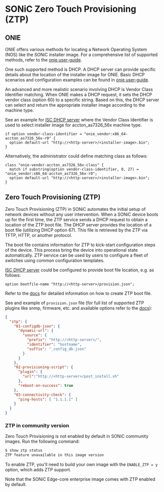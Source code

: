 # SONiC Zero Touch Provisioning (ZTP)

## ONIE

ONIE offers various methods for locating a Network Operating System (NOS) like the SONiC installer image.
For a comprehensive list of supported methods, refer to the [onie user-guide](https://opencomputeproject.github.io/onie/user-guide/index.html).

One such supported method is DHCP. A DHCP server can provide specific details about the location of the installer image
for ONIE. Basic DHCP scenarios and configuration examples can be found in [onie user-guide](https://opencomputeproject.github.io/onie/user-guide/index.html).

An advanced and more realistic scenario involving DHCP is Vendor Class Identifier matching.
When ONIE makes a DHCP request, it sets the DHCP vendor class (option 60) to a specific string.
Based on this, the DHCP server can select and return the appropriate installer image according to the machine type.

See an example for [ISC DHCP server](https://github.com/opencomputeproject/onie/blob/master/contrib/isc-dhcpd/dhcpd.conf)
where the Vendor Class Identifier is used to select installer image for accton_as7326_56x machine type.

```text
if option vendor-class-identifier = "onie_vendor:x86_64-accton_as7326_56x-r0" {
  option default-url "http://<http-server>/<installer-image>.bin";
}
```

Alternatively, the administrator could define matching class as follows:

```text
class "onie-vendor-accton_as7326_56x-class" {
  match if substring(option vendor-class-identifier, 0, 27) = "onie_vendor:x86_64-accton_as7326_56x-r0";
  option default-url "http://<http-server>/<installer-image>.bin";
}
```

## Zero Touch Provisioning (ZTP)

Zero Touch Provisioning (ZTP) in SONiC automates the initial setup of network devices without any user intervention.
When a SONiC device boots up for the first time, the ZTP service sends a DHCP request to obtain a location of the ZTP boot file.
The DHCP server provides the location of a boot file (utilizing DHCP option 67). This file is retrieved by the ZTP via TFTP,
HTTP, or another protocol.

The boot file contains information for ZTP to kick-start configuration steps of the device. This process bring the device
into operational state automatically.
ZTP service can be used by users to configure a fleet of switches using common configuration templates.

[ISC DHCP server](https://github.com/opencomputeproject/onie/blob/master/contrib/isc-dhcpd/dhcpd.conf) could be configured
to provide boot file location, e.g. as follows:

```text
option bootfile-name "http://<http-server>/provision.json";
```

Refer to the [docs](https://github.com/sonic-net/SONiC/blob/master/doc/ztp/ztp.md) for detailed information on how to
create ZTP boot file.

See and example of `provision.json` file (for full list of supported ZTP plugins like snmp, firmware, etc. and available
options refer to the [docs](https://github.com/sonic-net/SONiC/blob/master/doc/ztp/ztp.md)):

```json
{
  "ztp": {
    "01-configdb-json": {
      "dynamic-url": {
        "source": {
          "prefix": "http://<http-server>/",
          "identifier": "hostname",
          "suffix": "_config_db.json"
        }
      }
    },
    "02-provisioning-script": {
      "plugin": {
        "url":"http://<http-server>/post_install.sh"
      },
      "reboot-on-success": true
    },
    "03-connectivity-check": {
      "ping-hosts": [ "1.1.1.1" ]
    }
  }
}
```

### ZTP in community version

Zero Touch Provisioning is not enabled by default in SONiC community images. Run the following command:
```bash
$ show ztp status 
ZTP feature unavailable in this image version
```

To enable ZTP, you'll need to build your own image with the `ENABLE_ZTP = y` option, which adds ZTP support.

Note that the SONiC Edge-core enterprise image comes with ZTP enabled by default.
